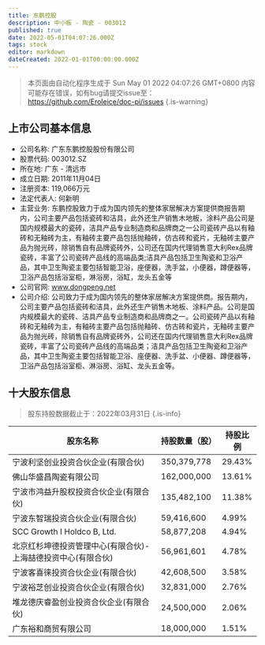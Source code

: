 ```yaml
---
title: 东鹏控股
description: 中小板 - 陶瓷 - 003012
published: true
date: 2022-05-01T04:07:26.000Z
tags: stock
editor: markdown
dateCreated: 2022-01-01T00:00:00.000Z
---
```


> 本页面由自动化程序生成于 Sun May 01 2022 04:07:26 GMT+0800
> 内容可能存在错误，如有bug请提交issue至：https://github.com/Eroleice/doc-pi/issues
{.is-warning}

## 上市公司基本信息
- 公司名称: 广东东鹏控股股份有限公司
- 股票代码: 003012.SZ
- 所在地: 广东 - 清远市
- 成立日期: 2011年11月04日
- 注册资本: 119,066万元
- 法定代表人: 何新明
- 主营业务: 东鹏控股致力于成为国内领先的整体家居解决方案提供商报告期内，公司主要产品包括瓷砖和洁具，此外还生产销售木地板，涂料产品公司是国内规模最大的瓷砖，洁具产品专业制造商和品牌商之一公司瓷砖产品以有釉砖和无釉砖为主，有釉砖主要产品包括抛釉砖，仿古砖和瓷片，无釉砖主要产品为抛光砖，除销售自有品牌瓷砖外，公司还在国内代理销售意大利Rex品牌瓷砖，丰富了公司瓷砖产品线的高端品类;洁具产品包括卫生陶瓷和卫浴产品，其中卫生陶瓷主要包括智能卫浴，座便器，洗手盆，小便器，蹲便器等，卫浴产品包括浴室柜，淋浴房，浴缸，龙头五金等
- 公司官网: www.dongpeng.net
- 公司介绍: 公司致力于成为国内领先的整体家居解决方案提供商。报告期内，公司主要产品包括瓷砖和洁具，此外还生产销售木地板、涂料产品。公司是国内规模最大的瓷砖、洁具产品专业制造商和品牌商之一。公司瓷砖产品以有釉砖和无釉砖为主，有釉砖主要产品包括抛釉砖、仿古砖和瓷片，无釉砖主要产品为抛光砖，除销售自有品牌瓷砖外，公司还在国内代理销售意大利Rex品牌瓷砖，丰富了公司瓷砖产品线的高端品类；洁具产品包括卫生陶瓷和卫浴产品，其中卫生陶瓷主要包括智能卫浴、座便器、洗手盆、小便器、蹲便器等，卫浴产品包括浴室柜、淋浴房、浴缸、龙头五金等。


## 十大股东信息
> 股东持股数据截止于：2022年03月31日
{.is-info}

| 股东名称 | 持股数量（股） | 持股比例 |
| --- | --- | --- |
| 宁波利坚创业投资合伙企业(有限合伙) | 350,379,778 | 29.43% |
| 佛山华盛昌陶瓷有限公司 | 162,000,000 | 13.61% |
| 宁波市鸿益升股权投资合伙企业(有限合伙) | 135,482,100 | 11.38% |
| 宁波东智瑞投资合伙企业(有限合伙) | 59,416,600 | 4.99% |
| SCC Growth I Holdco B, Ltd. | 58,877,208 | 4.94% |
| 北京红杉坤德投资管理中心(有限合伙)-上海喆德投资中心(有限合伙) | 56,961,601 | 4.78% |
| 宁波客喜徕投资合伙企业(有限合伙) | 42,608,500 | 3.58% |
| 宁波裕芝创业投资合伙企业(有限合伙) | 32,831,000 | 2.76% |
| 堆龙德庆睿盈创业投资合伙企业(有限合伙) | 24,500,000 | 2.06% |
| 广东裕和商贸有限公司 | 18,000,000 | 1.51% |




